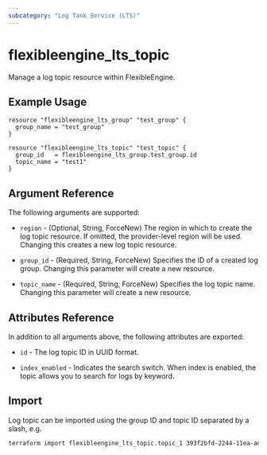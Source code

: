 ```yaml
---
subcategory: "Log Tank Service (LTS)"
---
```


# flexibleengine_lts_topic

Manage a log topic resource within FlexibleEngine.

## Example Usage

```hcl
resource "flexibleengine_lts_group" "test_group" {
  group_name = "test_group"
}

resource "flexibleengine_lts_topic" "test_topic" {
  group_id   = flexibleengine_lts_group.test_group.id
  topic_name = "test1"
}
```

## Argument Reference

The following arguments are supported:

* `region` - (Optional, String, ForceNew) The region in which to create the log topic resource.
  If omitted, the provider-level region will be used. Changing this creates a new log topic resource.

* `group_id` - (Required, String, ForceNew) Specifies the ID of a created log group.
  Changing this parameter will create a new resource.

* `topic_name` - (Required, String, ForceNew) Specifies the log topic name.
  Changing this parameter will create a new resource.

## Attributes Reference

In addition to all arguments above, the following attributes are exported:

* `id` - The log topic ID in UUID format.

* `index_enabled` - Indicates the search switch. When index is enabled, the topic allows you to search for logs by keyword.

## Import

Log topic can be imported using the group ID and topic ID separated by a slash, e.g.

```sh
terraform import flexibleengine_lts_topic.topic_1 393f2bfd-2244-11ea-adb7-286ed488c87f/137159d3-e3b7-11eb-b952-286ed488cb76
```
